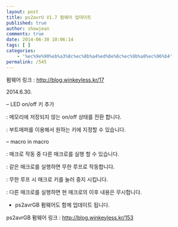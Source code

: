 ```yaml
---
layout: post
title: ps2avrU V1.7 펌웨어 업데이트
published: true
author: showjean
comments: true
date: 2014-06-30 10:06:14
tags: [ ]
categories:
    - '%ec%9e%90%eb%a3%8c%ec%8b%a4%ed%8e%8c%ec%9b%a8%ec%96%b4'
permalink: /545
---
```

펌웨어 링크 : http://blog.winkeyless.kr/17



2014.6.30.



&#8211; LED on/off 키 추가&nbsp;

: 메모리에 저장되지 않는 on/off 상태를 전환 합니다.

: 부트매퍼를 이용해서 원하는 키에 지정할 수 있습니다.



&#8211; macro in macro

: 매크로 작동 중 다른 매크로를 실행 할 수 있습니다.

: 같은 매크로를 실행하면 무한 루프로 작동합니다.

: 무한 루프 시 매크로 키를 눌러 중지 시킵니다.

: 다른 매크로를 실행하면 현 매크로의 이후 내용은 무시합니다.







* ps2avrGB 펌웨어도 함께 업데이트 됩니다.

ps2avrGB 펌웨어 링크 :&nbsp;http://blog.winkeyless.kr/153